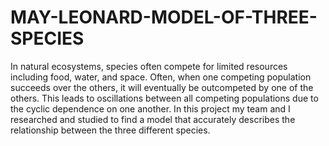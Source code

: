 # MAY-LEONARD-MODEL-OF-THREE-SPECIES
In natural ecosystems, species often compete for limited resources including food, water, and space. Often, when one competing population succeeds over the others, it will eventually be outcompeted by one of the others. This leads to oscillations between all competing populations due to the cyclic dependence on one another. In this project my team and I researched and studied to find a model that accurately describes the relationship between the three different species. 
